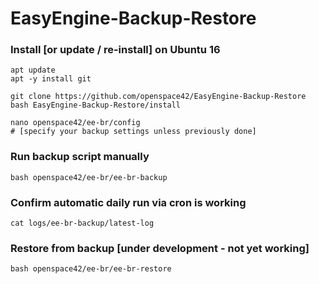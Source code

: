# EasyEngine-Backup-Restore

### Install [or update / re-install] on Ubuntu 16

```
apt update
apt -y install git
```
```
git clone https://github.com/openspace42/EasyEngine-Backup-Restore
bash EasyEngine-Backup-Restore/install
```
```
nano openspace42/ee-br/config
# [specify your backup settings unless previously done]
```

### Run backup script manually

```
bash openspace42/ee-br/ee-br-backup
```

### Confirm automatic daily run via cron is working

```
cat logs/ee-br-backup/latest-log
```

### Restore from backup [under development - not yet working]

```
bash openspace42/ee-br/ee-br-restore
```
